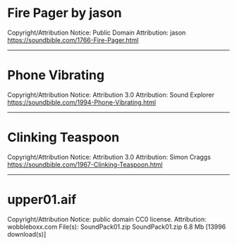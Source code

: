 # Fire Pager by jason

Copyright/Attribution Notice: Public Domain
Attribution: jason
https://soundbible.com/1766-Fire-Pager.html

-----

# Phone Vibrating

Copyright/Attribution Notice: Attribution 3.0
Attribution: Sound Explorer
https://soundbible.com/1994-Phone-Vibrating.html

-----

# Clinking Teaspoon

Copyright/Attribution Notice: Attribution 3.0
Attribution: Simon Craggs
https://soundbible.com/1967-Clinking-Teaspoon.html

------

# upper01.aif
Copyright/Attribution Notice: public domain CC0 license. 
Attribution: wobbleboxx.com
File(s): 
SoundPack01.zip SoundPack01.zip 6.8 Mb [13996 download(s)]